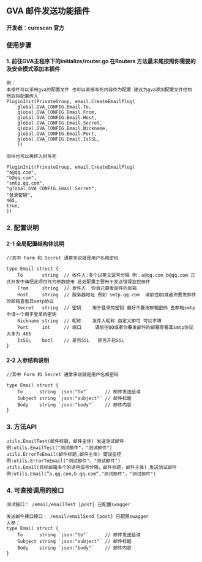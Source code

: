 ## GVA 邮件发送功能插件
#### 开发者：curescan 官方

### 使用步骤

#### 1. 前往GVA主程序下的initialize/router.go 在Routers 方法最末尾按照你需要的及安全模式添加本插件
    例：
    本插件可以采用gva的配置文件 也可以直接写死内容作为配置 建议为gva添加配置文件结构 然后将配置传入
	PluginInit(PrivateGroup, email.CreateEmailPlug(
		global.GVA_CONFIG.Email.To,
		global.GVA_CONFIG.Email.From,
		global.GVA_CONFIG.Email.Host,
		global.GVA_CONFIG.Email.Secret,
		global.GVA_CONFIG.Email.Nickname,
		global.GVA_CONFIG.Email.Port,
		global.GVA_CONFIG.Email.IsSSL,
		))

    同样也可以再传入时写死

    PluginInit(PrivateGroup, email.CreateEmailPlug(
    "a@qq.com",
    "b@qq.com",
    "smtp.qq.com",
    "global.GVA_CONFIG.Email.Secret",
    "登录密钥",
    465,
    true,
    ))

### 2. 配置说明

#### 2-1 全局配置结构体说明
    //其中 Form 和 Secret 通常来说就是用户名和密码

    type Email struct {
	    To       string  // 收件人:多个以英文逗号分隔 例：a@qq.com b@qq.com 正式开发中请把此项目作为参数使用 此处配置主要用于发送错误监控邮件
	    From     string  // 发件人  你自己要发邮件的邮箱
	    Host     string  // 服务器地址 例如 smtp.qq.com  请前往QQ或者你要发邮件的邮箱查看其smtp协议
	    Secret   string  // 密钥    用于登录的密钥 最好不要用邮箱密码 去邮箱smtp申请一个用于登录的密钥
	    Nickname string  // 昵称    发件人昵称 自定义即可 可以不填
	    Port     int     // 端口     请前往QQ或者你要发邮件的邮箱查看其smtp协议 大多为 465
	    IsSSL    bool    // 是否SSL   是否开启SSL
    }
#### 2-2 入参结构说明
    //其中 Form 和 Secret 通常来说就是用户名和密码

    type Email struct {
        To      string `json:"to"`      // 邮件发送给谁
        Subject string `json:"subject"` // 邮件标题
        Body    string `json:"body"`    // 邮件内容
    }


### 3. 方法API

    utils.EmailTest(邮件标题，邮件主体) 发送测试邮件
    例:utils.EmailTest("测试邮件"，"测试邮件")
    utils.ErrorToEmail(邮件标题,邮件主体) 错误监控
    例:utils.ErrorToEmail("测试邮件"，"测试邮件")
    utils.Email(目标邮箱多个的话用逗号分隔，邮件标题，邮件主体) 发送测试邮件
    例:utils.Email(”a.qq.com,b.qq.com“,"测试邮件"，"测试邮件")

### 4. 可直接调用的接口

    测试接口： /email/emailTest [post] 已配置swagger

    发送邮件接口接口： /email/emailSend [post] 已配置swagger
    入参：
    type Email struct {
        To      string `json:"to"`      // 邮件发送给谁
        Subject string `json:"subject"` // 邮件标题
        Body    string `json:"body"`    // 邮件内容
    }
   
